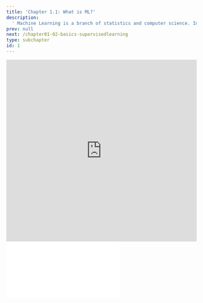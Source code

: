 ```yaml
---
title: 'Chapter 1.1: What is ML?'
description:
  ' Machine Learning is a branch of statistics and computer science. In this Section, you will see some typical examples of where Machine Learning is applied and several fundamental questions which we will answer later in this course.'
prev: null
next: /chapter01-02-basics-supervisedlearning
type: subchapter
id: 1
---
```



<exercise id="1" title="Video Lecture">
<iframe width="100%" height="480" src="https://www.youtube.com/embed/CCzx4UDkzpA" frameborder="0" allow="accelerometer; autoplay; encrypted-media; gyroscope; picture-in-picture" allowfullscreen></iframe>
</exercise>


<exercise id="2" title="Slides">
<object data="pdfs/1/slides-basics-whatisml.pdf
" type="application/pdf" style="width:100%;height:480px">
    <embed src="pdfs/1/slides-basics-whatisml.pdf
" type="application/pdf" />
</object>
</exercise>

